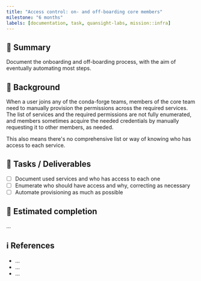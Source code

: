 ```yaml
---
title: "Access control: on- and off-boarding core members"
milestone: "6 months"
labels: [documentation, task, quansight-labs, mission::infra]
---
```


## 📌 Summary

Document the onboarding and off-boarding process, with the aim of eventually automating most steps.

## 📝 Background

When a user joins any of the conda-forge teams, members of the core team need to manually provision the permissions across the required services.
The list of services and the required permissions are not fully enumerated,
and members sometimes acquire the needed credentials by manually requesting it to other members, as needed.

This also means there's no comprehensive list or way of knowing who has access to each service.

## 🚀 Tasks / Deliverables

- [ ] Document used services and who has access to each one
- [ ] Enumerate who should have access and why, correcting as necessary
- [ ] Automate provisioning as much as possible

## 📅 Estimated completion

...

## ℹ️ References

- ...
- ...
- ...
